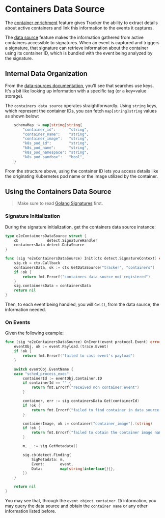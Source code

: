 # Containers Data Source

The [container enrichment](../../../install/container-engines.md) feature gives Tracker the ability to extract details about active containers and link this information to the events it captures.

The [data source](../overview.md) feature makes the information gathered from active containers accessible to signatures. When an event is captured and triggers a signature, that signature can retrieve information about the container using its container ID, which is bundled with the event being analyzed by the signature.

## Internal Data Organization

From the [data-sources documentation](../overview.md), you'll see that searches use keys. It's a bit like looking up information with a specific tag (or a key=value storage).

The `containers data source` operates straightforwardly. Using `string` keys, which represent the container IDs, you can fetch `map[string]string` values as shown below:

```go
    schemaMap := map[string]string{
        "container_id":      "string",
        "container_name":    "string",
        "container_image":   "string",
        "k8s_pod_id":        "string",
        "k8s_pod_name":      "string",
        "k8s_pod_namespace": "string",
        "k8s_pod_sandbox":   "bool",
    }
```

From the structure above, using the container ID lets you access details like the originating Kubernetes pod name or the image utilized by the container.

## Using the Containers Data Source

> Make sure to read [Golang Signatures](../../../events/custom/golang.md) first.

### Signature Initialization

During the signature initialization, get the containers data source instance:

```go
type e2eContainersDataSource struct {
    cb             detect.SignatureHandler
    containersData detect.DataSource
}

func (sig *e2eContainersDataSource) Init(ctx detect.SignatureContext) error {
    sig.cb = ctx.Callback
    containersData, ok := ctx.GetDataSource("tracker", "containers")
    if !ok {
        return fmt.Errorf("containers data source not registered")
    }
    sig.containersData = containersData
    return nil
}
```

Then, to each event being handled, you will `Get()`, from the data source, the information needed.

### On Events

Given the following example:

```go
func (sig *e2eContainersDataSource) OnEvent(event protocol.Event) error {
    eventObj, ok := event.Payload.(trace.Event)
    if !ok {
        return fmt.Errorf("failed to cast event's payload")
    }

    switch eventObj.EventName {
    case "sched_process_exec":
        containerId := eventObj.Container.ID
        if containerId == "" {
            return fmt.Errorf("received non container event")
        }

        container, err := sig.containersData.Get(containerId)
        if !ok {
            return fmt.Errorf("failed to find container in data source: %v", err)
        }

        containerImage, ok := container["container_image"].(string)
        if !ok {
            return fmt.Errorf("failed to obtain the container image name")
        }

        m, _ := sig.GetMetadata()

        sig.cb(detect.Finding{
            SigMetadata: m,
            Event:       event,
            Data:        map[string]interface{}{},
        })
    }

    return nil
}
```

You may see that, through the `event object container ID` information, you may query the data source and obtain the `container name` or any other information listed before.
